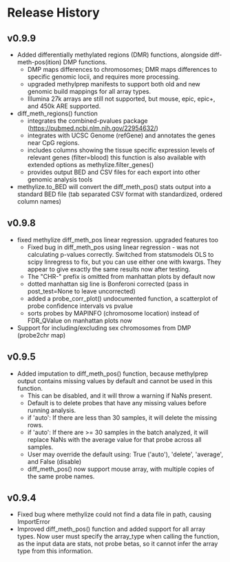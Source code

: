 # Release History

## v0.9.9
- Added differentially methylated regions (DMR) functions, alongside diff-meth-pos(ition) DMP functions.
  - DMP maps differences to chromosomes; DMR maps differences to specific genomic locii, and requires more processing.
  - upgraded methylprep manifests to support both old and new genomic build mappings for all array types.
  - Illumina 27k arrays are still not supported, but mouse, epic, epic+, and 450k ARE supported.
- diff_meth_regions() function
  - integrates the combined-pvalues package (https://pubmed.ncbi.nlm.nih.gov/22954632/)
  - integrates with UCSC Genome (refGene) and annotates the genes near CpG regions.
  - includes columns showing the tissue specific expression levels of relevant genes (filter=blood)
  this function is also available with extended options as methylize.filter_genes()
  - provides output BED and CSV files for each export into other genomic analysis tools
- methylize.to_BED will convert the diff_meth_pos() stats output into a standard BED file
  (tab separated CSV format with standardized, ordered column names)

## v0.9.8
- fixed methylize diff_meth_pos linear regression. upgraded features too
  - Fixed bug in diff_meth_pos using linear regression - was not calculating p-values correctly.
      Switched from statsmodels OLS to scipy linregress to fix, but you can use either one with kwargs.
      They appear to give exactly the same results now after testing.
  - The "CHR-" prefix is omitted from manhattan plots by default now
  - dotted manhattan sig line is Bonferoni corrected (pass in post_test=None to leave uncorrected)
  - added a probe_corr_plot() undocumented function, a scatterplot of probe confidence intervals vs pvalue
  - sorts probes by MAPINFO (chromosome location) instead of FDR_QValue on manhattan plots now
- Support for including/excluding sex chromosomes from DMP (probe2chr map)

## v0.9.5
- Added imputation to diff_meth_pos() function, because methylprep output contains missing values
by default and cannot be used in this function.
  - This can be disabled, and it will throw a warning if NaNs present.
  - Default is to delete probes that have any missing values before running analysis.
  - if 'auto': If there are less than 30 samples, it will delete the missing rows.
  - if 'auto': If there are >= 30 samples in the batch analyzed, it will replace NaNs with the
  average value for that probe across all samples.
  - User may override the default using: True ('auto'), 'delete', 'average', and False (disable)
  - diff_meth_pos() now support mouse array, with multiple copies of the same probe names.

## v0.9.4
- Fixed bug where methylize could not find a data file in path, causing ImportError
- Improved diff_meth_pos() function and added support for all array types. Now user must
specify the array_type when calling the function, as the input data are stats, not probe betas,
so it cannot infer the array type from this information.
